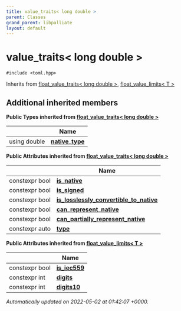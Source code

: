 ```yaml
---
title: value_traits< long double >
parent: Classes
grand_parent: libpalliate
layout: default
---
```


# value_traits< long double >






`#include <toml.hpp>`

Inherits from [float_value_traits< long double >](/libpalliate/generated/Classes/structfloat__value__traits), [float_value_limits< T >](/libpalliate/generated/Classes/structfloat__value__limits)

## Additional inherited members

**Public Types inherited from [float_value_traits< long double >](/libpalliate/generated/Classes/structfloat__value__traits)**

|                | Name           |
| -------------- | -------------- |
| using double | **[native_type](/libpalliate/generated/Classes/structfloat__value__traits#using-native-type)**  |

**Public Attributes inherited from [float_value_traits< long double >](/libpalliate/generated/Classes/structfloat__value__traits)**

|                | Name           |
| -------------- | -------------- |
| constexpr bool | **[is_native](/libpalliate/generated/Classes/structfloat__value__traits#variable-is-native)**  |
| constexpr bool | **[is_signed](/libpalliate/generated/Classes/structfloat__value__traits#variable-is-signed)**  |
| constexpr bool | **[is_losslessly_convertible_to_native](/libpalliate/generated/Classes/structfloat__value__traits#variable-is-losslessly-convertible-to-native)**  |
| constexpr bool | **[can_represent_native](/libpalliate/generated/Classes/structfloat__value__traits#variable-can-represent-native)**  |
| constexpr bool | **[can_partially_represent_native](/libpalliate/generated/Classes/structfloat__value__traits#variable-can-partially-represent-native)**  |
| constexpr auto | **[type](/libpalliate/generated/Classes/structfloat__value__traits#variable-type)**  |

**Public Attributes inherited from [float_value_limits< T >](/libpalliate/generated/Classes/structfloat__value__limits)**

|                | Name           |
| -------------- | -------------- |
| constexpr bool | **[is_iec559](/libpalliate/generated/Classes/structfloat__value__limits#variable-is-iec559)**  |
| constexpr int | **[digits](/libpalliate/generated/Classes/structfloat__value__limits#variable-digits)**  |
| constexpr int | **[digits10](/libpalliate/generated/Classes/structfloat__value__limits#variable-digits10)**  |



_Automatically updated on 2022-05-02 at 01:42:07 +0000._